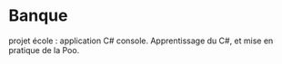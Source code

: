 Banque
===
projet école : application C# console.
Apprentissage du C#, et mise en pratique de la Poo.
